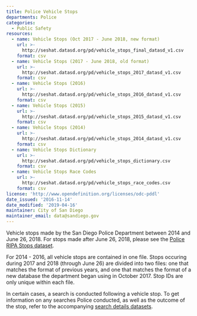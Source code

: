 ```yaml
---
title: Police Vehicle Stops
departments: Police
categories:
  - Public Safety
resources:
  - name: Vehicle Stops (Oct 2017 - June 2018, new format)
    url: >-
      http://seshat.datasd.org/pd/vehicle_stops_final_datasd_v1.csv
    format: csv
  - name: Vehicle Stops (2017 - June 2018, old format)
    url: >-
      http://seshat.datasd.org/pd/vehicle_stops_2017_datasd_v1.csv
    format: csv
  - name: Vehicle Stops (2016)
    url: >-
      http://seshat.datasd.org/pd/vehicle_stops_2016_datasd_v1.csv
    format: csv
  - name: Vehicle Stops (2015)
    url: >-
      http://seshat.datasd.org/pd/vehicle_stops_2015_datasd_v1.csv
    format: csv
  - name: Vehicle Stops (2014)
    url: >-
      http://seshat.datasd.org/pd/vehicle_stops_2014_datasd_v1.csv
    format: csv
  - name: Vehicle Stops Dictionary
    url: >-
      http://seshat.datasd.org/pd/vehicle_stops_dictionary.csv
    format: csv
  - name: Vehicle Stops Race Codes
    url: >-
      http://seshat.datasd.org/pd/vehicle_stops_race_codes.csv
    format: csv
license: 'http://www.opendefinition.org/licenses/odc-pddl'
date_issued: '2016-11-14'
date_modified: '2019-04-16'
maintainer: City of San Diego
maintainer_email: data@sandiego.gov
---
```

Vehicle stops made by the San Diego Police Department between 2014 and June 26, 2018. For stops made after June 26, 2018, please see the [Police RIPA Stops dataset](/datasets/police-ripa-stops/).

<!--more-->

For 2014 - 2016, all vehicle stops are contained in one file. Stops occuring during 2017 and 2018 (through June 26) are divided into two files: one that matches the format of previous years, and one that matches the format of a new database the department began using in October 2017. Stop IDs are only unique within each file.

In certain cases, a search is conducted following a vehicle stop. To get information on any searches Police conducted, as well as the outcome of the stop, refer to the accompanying [search details datasets](/datasets/police-vehicle-stops-search-details/).